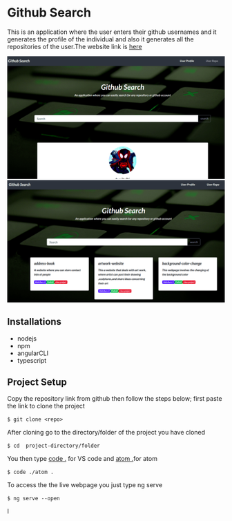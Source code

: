 # Github Search
This is an application where the user enters their github usernames and it generates the profile of the individual and also it generates all the repositories of the user.The website link is [here]()

![gitprofile](gitprof.png)
![gitrepo](gitrepo.png)

## Installations
* nodejs
* npm
* angularCLI
* typescript

## Project Setup
Copy the repository link from github  then follow the steps below;
first paste the link to clone the project 
```
$ git clone <repo>
```
After cloning  go to the directory/folder of the project you have cloned
```
$ cd  project-directory/folder
```
You then type [code .]() for VS code and [atom .]()for atom 
```
$ code ./atom .
```
To access the the live webpage you just type ng serve 
```
$ ng serve --open
```
I

